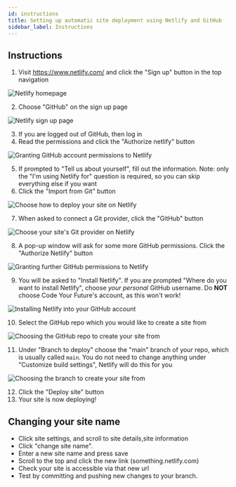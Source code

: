 ```yaml
---
id: instructions
title: Setting up automatic site deployment using Netlify and GitHub
sidebar_label: Instructions
---
```


## Instructions

1. Visit https://www.netlify.com/ and click the "Sign up" button in the top navigation

![Netlify homepage](../assets/01-netlify-homepage.png)

2. Choose "GitHub" on the sign up page

![Netlify sign up page](../assets/02-netlify-signup.png)

3. If you are logged out of GitHub, then log in
4. Read the permissions and click the "Authorize netlify" button

![Granting GitHub account permissions to Netlify](../assets/03-github-account-permissions.png)

5. If prompted to "Tell us about yourself", fill out the information. Note: only the "I'm using Netlify for" question is required, so you can skip everything else if you want
6. Click the "Import from Git" button

![Choose how to deploy your site on Netlify](../assets/04-deploy-first-project.png)

7. When asked to connect a Git provider, click the "GitHub" button

![Choose your site's Git provider on Netlify](../assets/05-git-provider.png)

8. A pop-up window will ask for some more GitHub permissions. Click the "Authorize Netlify" button

![Granting further GitHub permissions to Netlify](../assets/06-github-further-permissions.png)

9. You will be asked to "Install Netlify". If you are prompted "Where do you want to install Netlify", choose _your personal_ GitHub username. Do **NOT** choose Code Your Future's account, as this won't work!

![Installing Netlify into your GitHub account](../assets/07-install-netlify.png)

10. Select the GitHub repo which you would like to create a site from

![Choosing the GitHub repo to create your site from](../assets/08-choose-repo.png)

11. Under "Branch to deploy" choose the "main" branch of your repo, which is usually called `main`. You do not need to change anything under "Customize build settings", Netlify will do this for you

![Choosing the branch to create your site from](../assets/09-choose-branch.png)

12. Click the "Deploy site" button
13. Your site is now deploying!

## Changing your site name

- Click site settings, and scroll to site details,site information
- Click "change site name".
- Enter a new site name and press save
- Scroll to the top and click the new link (something.netlify.com)
- Check your site is accessible via that new url
- Test by committing and pushing new changes to your branch.
